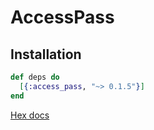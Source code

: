 # AccessPass

## Installation

```elixir
def deps do
  [{:access_pass, "~> 0.1.5"}]
end
```

[Hex docs](https://hexdocs.pm/access_pass/introduction.html)
